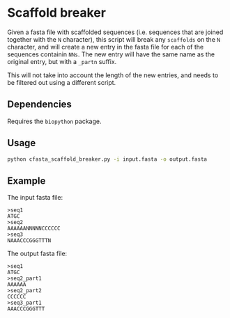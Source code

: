 # Scaffold breaker

Given a fasta file with scaffolded sequences (i.e. sequences that are joined together with the `N` character), this script will break any `scaffolds` on the `N` character, and will create a new entry in the fasta file for each of the sequences containin `NNs`. The new entry will have the same name as the original entry, but with a `_partn` suffix.

This will not take into account the length of the new entries, and needs to be filtered out using a different script.

## Dependencies

Requires the `biopython` package. 

## Usage

```bash
python cfasta_scaffold_breaker.py -i input.fasta -o output.fasta
```

## Example

The input fasta file:

```
>seq1
ATGC
>seq2
AAAAAANNNNNCCCCCC
>seq3
NAAACCCGGGTTTN
```

The output fasta file:

```
>seq1
ATGC
>seq2_part1
AAAAAA
>seq2_part2
CCCCCC
>seq3_part1
AAACCCGGGTTT
```